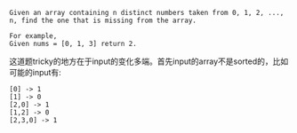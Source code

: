     Given an array containing n distinct numbers taken from 0, 1, 2, ..., n, find the one that is missing from the array.

    For example,
    Given nums = [0, 1, 3] return 2.

这道题tricky的地方在于input的变化多端。首先input的array不是sorted的，比如可能的input有:

    [0] -> 1
    [1] -> 0
    [2,0] -> 1
    [1,2] -> 0
    [2,3,0] -> 1
